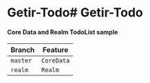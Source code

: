 # Getir-Todo# Getir-Todo

#### Core Data and Realm TodoList sample



Branch          | Feature
----------------|--------
`master`        | `CoreData`
`realm`         | `Realm`
